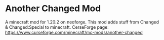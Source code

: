# Another Changed Mod
A minecraft mod for 1.20.2 on neoforge.
This mod adds stuff from Changed & Changed:Special to minecraft.
CerseForge page: https://www.curseforge.com/minecraft/mc-mods/another-changed

